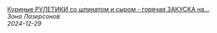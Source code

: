 <!--2024-12-29 09:00:12-->
<div class="yb">
  <a class="nodecor" href="/index.html?eda/kurinye_ruletiki_so_shpinatom_i_syrom_-_goryachaya_zakuska_na_novogodnij_stol_recept_ot_ili_lazersona">
    <img class="preview" data-videoid="8tRqnAUFPrk" src="https://i1.ytimg.com/vi/8tRqnAUFPrk/hqdefault.jpg" align="middle" alt="">
  </a>
  <div class="inlbl text">
    <a class="nodecor" href="/index.html?eda/kurinye_ruletiki_so_shpinatom_i_syrom_-_goryachaya_zakuska_na_novogodnij_stol_recept_ot_ili_lazersona">Куриные РУЛЕТИКИ со шпинатом и сыром - горячая ЗАКУСКА на...</a><br>
    <i class="smaller2">Зона Лазерсoнов</i><br>
    <i class="smaller3">2024-12-29</i>
  </div>
</div>
